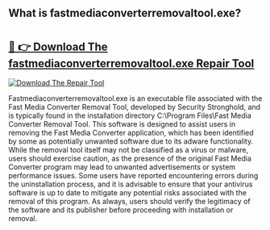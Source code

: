 ## What is fastmediaconverterremovaltool.exe? 

# <h2><a href="https://exedetect.com/download.php?fastmediaconverterremovaltool.exe">🔗 👉 Download The fastmediaconverterremovaltool.exe Repair Tool</a></h2>

[![Download The Repair Tool](https://exedetect.com/download-button.jpg)](https://exedetect.com/download.php?fastmediaconverterremovaltool.exe)

Fastmediaconverterremovaltool.exe is an executable file associated with the Fast Media Converter Removal Tool, developed by Security Stronghold, and is typically found in the installation directory C:\Program Files\Fast Media Converter Removal Tool\. This software is designed to assist users in removing the Fast Media Converter application, which has been identified by some as potentially unwanted software due to its adware functionality. While the removal tool itself may not be classified as a virus or malware, users should exercise caution, as the presence of the original Fast Media Converter program may lead to unwanted advertisements or system performance issues. Some users have reported encountering errors during the uninstallation process, and it is advisable to ensure that your antivirus software is up to date to mitigate any potential risks associated with the removal of this program. As always, users should verify the legitimacy of the software and its publisher before proceeding with installation or removal.